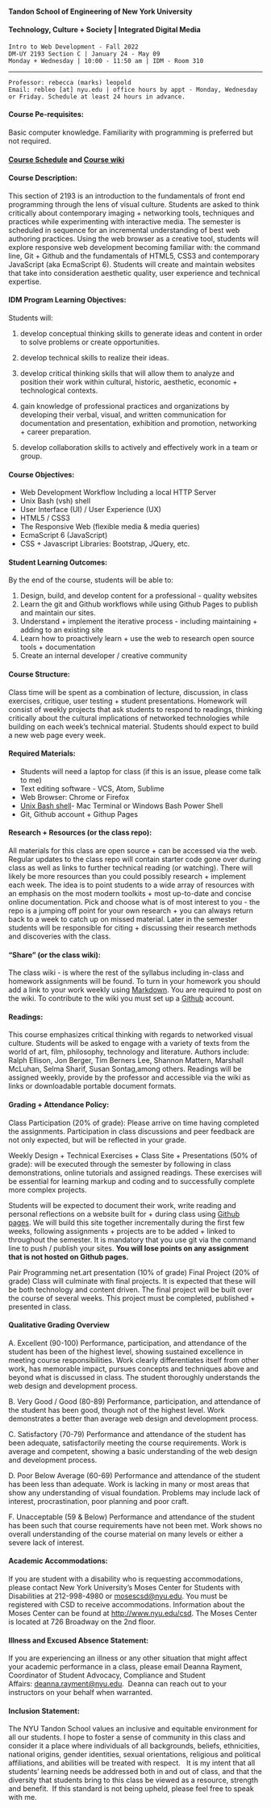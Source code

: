#### Tandon School of Engineering of New York University
#### Technology, Culture + Society | Integrated Digital Media
```
Intro to Web Development - Fall 2022
DM-UY 2193 Section C | January 24 - May 09
Monday + Wednesday | 10:00 - 11:50 am | IDM - Room 310
```
***
```
Professor: rebecca (marks) leopold
Email: rebleo [at] nyu.edu | office hours by appt - Monday, Wednesday or Friday. Schedule at least 24 hours in advance.
```

#### Course Pe-requisites:
Basic computer knowledge. Familiarity with programming is preferred but not required.

#### [Course Schedule](schedule.md) and [Course wiki](https://github.com/IDMNYU/webDev_B_Fall2022/wiki)


#### Course Description:
This section of 2193 is an introduction to the fundamentals of front end programming through the lens of visual culture. Students are asked to think critically about contemporary imaging + networking tools, techniques and practices while experimenting with interactive media. The semester is scheduled in sequence for an incremental understanding of best web authoring practices. Using the web browser as a creative tool, students will explore responsive web development becoming familiar with: the command line, Git + Github and the fundamentals of HTML5, CSS3 and contemporary JavaScript (aka EcmaScript 6). Students will create and maintain websites that take into consideration aesthetic quality, user experience and technical expertise.

#### IDM Program Learning Objectives:
Students will:
1. develop conceptual thinking skills to generate ideas and content in order to solve problems or create opportunities.

2. develop technical skills to realize their ideas.

3. develop critical thinking skills that will allow them to analyze and position their work within cultural, historic, aesthetic, economic + technological contexts.

4. gain knowledge of professional practices and organizations by developing their verbal, visual, and written communication for documentation and presentation, exhibition and promotion, networking + career preparation.

5. develop collaboration skills to actively and effectively work in a team or group.

#### Course Objectives:
* Web Development Workflow Including a local HTTP Server
* Unix Bash (vsh) shell 
* User Interface (UI) / User Experience (UX)
* HTML5 / CSS3
* The Responsive Web (flexible media & media queries)
* EcmaScript 6 (JavaScript)
* CSS + Javascript Libraries: Bootstrap, JQuery, etc.

#### Student Learning Outcomes:
By the end of the course, students will be able to:
1. Design, build, and develop content for a professional - quality websites
2. Learn the git and Github workflows while using Github Pages to publish and maintain our sites.
3. Understand + implement the iterative process - including maintaining + adding to an existing site
4. Learn how to proactively learn + use the web to research open source tools + documentation
5. Create an internal developer / creative community

#### Course Structure:
Class time will be spent as a combination of lecture, discussion, in class exercises, critique, user testing + student presentations. Homework will consist of weekly projects that ask students to
respond to readings, thinking critically about the cultural implications of networked technologies while building on each week’s technical material. Students should expect to build a new web page every week.

#### Required Materials:
* Students will need a laptop for class (if this is an issue, please come talk to me)
* Text editing software - VCS, Atom, Sublime
* Web Browser: Chrome or Firefox
* [Unix Bash shell](https://en.wikipedia.org/wiki/Bash_(Unix_shell))- Mac Terminal or Windows Bash Power Shell
* Git, Github account + Githup Pages

#### Research + Resources (or the class repo):
All materials for this class are open source + can be accessed via the web. Regular updates to the class repo will contain starter code gone over during class as well as links to further technical reading (or watching). There will likely be more resources than you could possibly research + implement each week. The idea is to point students to a wide array of resources with an emphasis on the most modern toolkits + most up-to-date and concise online documentation. Pick and choose what is of most interest to you - the repo is a jumping off point for your own research + you can always return back to a week to catch up on missed material. Later in the semester students will be responsible for citing + discussing their research methods and discoveries with the class.  

#### “Share” (or the class wiki):
The class wiki - is where the rest of the syllabus including in-class and homework assignments will be found. To turn in your homework you should add a link to your work weekly using [Markdown](https://www.markdownguide.org/). You are required to post on the wiki. To contribute to the wiki you must set up a [Github](http://www.github.com) account.

#### Readings:
This course emphasizes critical thinking with regards to networked visual culture. Students will be asked to engage with a variety of texts from the world of art, film, philosophy, technology and
literature. Authors include: Ralph Ellison, Jon Berger, Tim Berners Lee, Shannon Mattern, Marshall McLuhan, Selma Sharif, Susan Sontag,among others. Readings will be assigned weekly, provide by the professor and accessible via the wiki as links or downloadable portable document formats.

#### Grading + Attendance Policy:
Class Participation (20% of grade): Please arrive on time having completed the assignments. Participation in class discussions and peer feedback are not only expected, but will be reflected in your grade.

Weekly Design + Technical Exercises + Class Site + Presentations (50% of grade): will be executed through the semester by following in class demonstrations, online tutorials and assigned readings. These exercises will be essential for learning markup and coding and to successfully complete more complex projects.

Students will be expected to document their work, write reading and personal reflections on a website built for + during class using [Github pages](https://pages.github.com/). We will build this site together incrementally during the first few weeks, following assignments + projects are to be added + linked to throughout the semester. It is mandatory that you use git via the command line to push / publish your sites. **You will lose points on any assignment that is not hosted on Github pages.**

Pair Programming net.art presentation (10% of grade)
Final Project (20% of grade)
Class will culminate with final projects. It is expected that these will be both technology and content driven. The final project will be built over the course of several weeks. This project must be completed, published + presented in class.

#### Qualitative Grading Overview
A. Excellent (90-100)
Performance, participation, and attendance of the student has been of the highest level, showing sustained excellence in meeting course responsibilities. Work clearly differentiates itself from other work, has memorable impact, pursues concepts and techniques above and beyond what is discussed in class. The student thoroughly understands the web design and development process.

B. Very Good / Good (80-89)
Performance, participation, and attendance of the student has been good, though not of the highest level. Work demonstrates a better than average web design and development process.

C. Satisfactory (70-79)
Performance and attendance of the student has been adequate, satisfactorily meeting the course requirements. Work is average and competent, showing a basic understanding of the web design and development process.

D. Poor Below Average (60-69)
Performance and attendance of the student has been less than adequate. Work is lacking in many or most areas that show any understanding of visual foundation. Problems may include lack of interest, procrastination, poor planning and poor craft.

F. Unacceptable (59 & Below)
Performance and attendance of the student has been such that course requirements have not been met. Work shows no overall understanding of the course material on many levels or either a severe lack of interest.

#### Academic Accommodations:
If you are student with a disability who is requesting accommodations, please contact New York University’s Moses Center for Students with Disabilities at 212-998-4980 or mosescsd@nyu.edu. You must be registered with CSD to receive accommodations. Information about the Moses Center can be found at http://www.nyu.edu/csd. The Moses Center is located at 726 Broadway on the 2nd floor.

#### Illness and Excused Absence Statement:
If you are experiencing an illness or any other situation that might affect your academic performance in a class, please email Deanna Rayment, Coordinator of Student Advocacy, Compliance and Student Affairs: deanna.rayment@nyu.edu.  Deanna can reach out to your instructors on your behalf when warranted.

#### Inclusion Statement:
The NYU Tandon School values an inclusive and equitable environment for all our students. I hope to foster a sense of community in this class and consider it a place where individuals of all backgrounds, beliefs, ethnicities, national origins, gender identities, sexual orientations, religious and political affiliations, and abilities will be treated with respect.   It is my intent that all students’ learning needs be addressed both in and out of class, and that the diversity that students bring to this class be viewed as a resource, strength and benefit.  If this standard is not being upheld, please feel free to speak with me.